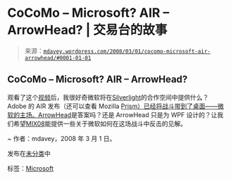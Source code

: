 <!--yml

分类：未分类

日期：2024 年 05 月 18 日 06:18:11

-->

# CoCoMo – Microsoft? AIR – ArrowHead? | 交易台的故事

> 来源：[`mdavey.wordpress.com/2008/03/01/cocomo-microsoft-air-arrowhead/#0001-01-01`](https://mdavey.wordpress.com/2008/03/01/cocomo-microsoft-air-arrowhead/#0001-01-01)

## CoCoMo – Microsoft? AIR – ArrowHead?

观看了这个[视频](https://admin.adobe.acrobat.com/_a300965365/p86262461/)后，我很好奇微软将在[Silverlight](http://silverlight.net/)的合作空间中提供什么？ Adobe 的 AIR 发布（还可以查看 Mozilla <a href=”[Prism](http://labs.mozilla.com/2007/10/prism/)“>Prism）已经将战斗带到了桌面——微软的主场。[ArrowHead](http://blogs.zdnet.com/microsoft/?p=818)是答案吗？还是 ArrowHead 只是为 WPF 设计的？让我们希望[MIX08](http://visitmix.com/)能提供一些关于微软如何在这场战斗中反击的见解。

~ 作者：mdavey，2008 年 3 月 1 日。

发布在[未分类](https://mdavey.wordpress.com/category/uncategorized/)中

标签：[Microsoft](https://mdavey.wordpress.com/tag/microsoft/)
